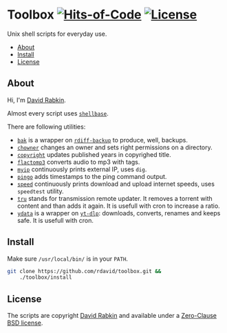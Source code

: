 # Toolbox [![Hits-of-Code](https://hitsofcode.com/github/rdavid/toolbox?branch=master)](https://hitsofcode.com/view/github/rdavid/toolbox?branch=master) [![License](https://img.shields.io/badge/license-0BSD-green)](https://github.com/rdavid/toolbox/blob/master/LICENSE)
Unix shell scripts for everyday use.

* [About](#about)
* [Install](#install)
* [License](#license)

## About
Hi, I'm [David Rabkin](http://cv.rabkin.co.il).

Almost every script uses [`shellbase`](https://github.com/rdavid/shellbase).

There are following utilities:
- [`bak`](app/bak) is a wrapper on
[`rdiff-backup`](https://github.com/rdiff-backup/rdiff-backup) to produce, well,
backups.
- [`chowner`](app/chowner) changes an owner and sets right permissions on a
directory.
- [`copyright`](app/copyright) updates published years in copyrighed title.
- [`flactomp3`](app/flactomp3) converts audio to mp3 with tags.
- [`myip`](app/myip) continuously prints external IP, uses `dig`.
- [`pingo`](app/pingo) adds timestamps to the ping command output.
- [`speed`](app/speed) continuously prints download and upload internet speeds,
uses `speedtest` utility.
- [`tru`](app/tru) stands for transmission remote updater. It removes a
torrent with content and than adds it again. It is usefull with cron to increase
a ratio.
- [`ydata`](app/ydata) is a wrapper on
[`yt-dlp`](https://github.com/yt-dlp/yt-dlp): downloads, converts, renames and
keeps safe. It is usefull with cron.

## Install
Make sure `/usr/local/bin/` is in your `PATH`.
```sh
git clone https://github.com/rdavid/toolbox.git &&
	./toolbox/install
```
## License
The scripts are copyright [David Rabkin](http://cv.rabkin.co.il) and available
under a
[Zero-Clause BSD license](https://github.com/rdavid/toolbox/blob/master/LICENSE).
